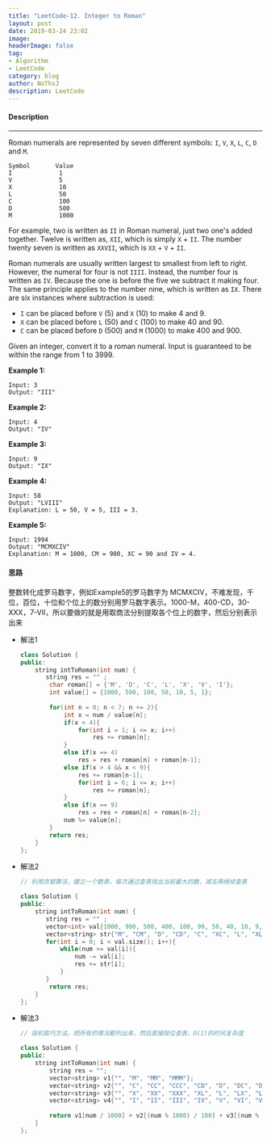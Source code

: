 ```yaml
---
title: "LeetCode-12. Integer to Roman"
layout: post
date: 2019-03-24 23:02
image: 
headerImage: false
tag:
- Algorithm
- LeetCode
category: blog
author: NoThxJ
description: LeetCode
---
```


#### Description

------

Roman numerals are represented by seven different symbols: `I`, `V`, `X`, `L`, `C`, `D` and `M`.

```
Symbol       Value
I             1
V             5
X             10
L             50
C             100
D             500
M             1000
```

For example, two is written as `II` in Roman numeral, just two one's added together. Twelve is written as, `XII`, which is simply `X` + `II`. The number twenty seven is written as `XXVII`, which is `XX` + `V` + `II`.

Roman numerals are usually written largest to smallest from left to right. However, the numeral for four is not `IIII`. Instead, the number four is written as `IV`. Because the one is before the five we subtract it making four. The same principle applies to the number nine, which is written as `IX`. There are six instances where subtraction is used:

- `I` can be placed before `V` (5) and `X` (10) to make 4 and 9. 
- `X` can be placed before `L` (50) and `C` (100) to make 40 and 90. 
- `C` can be placed before `D` (500) and `M` (1000) to make 400 and 900.

Given an integer, convert it to a roman numeral. Input is guaranteed to be within the range from 1 to 3999.

**Example 1:**

```
Input: 3
Output: "III"
```

**Example 2:**

```
Input: 4
Output: "IV"
```

**Example 3:**

```
Input: 9
Output: "IX"
```

**Example 4:**

```
Input: 58
Output: "LVIII"
Explanation: L = 50, V = 5, III = 3.
```

**Example 5:**

```
Input: 1994
Output: "MCMXCIV"
Explanation: M = 1000, CM = 900, XC = 90 and IV = 4.
```



#### 思路

整数转化成罗马数字，例如Example5的罗马数字为 MCMXCIV，不难发现，千位，百位，十位和个位上的数分别用罗马数字表示。1000-M，400-CD，30-XXX，7-VII，所以要做的就是用取商法分别提取各个位上的数字，然后分别表示出来

- 解法1

  ```c++
  class Solution {
  public:
      string intToRoman(int num) {
         string res = "" ;
          char roman[] = {'M', 'D', 'C', 'L', 'X', 'V', 'I'};
          int value[] = {1000, 500, 100, 50, 10, 5, 1};
          
          for(int n = 0; n < 7; n += 2){
              int x = num / value[n];
              if(x < 4){
                  for(int i = 1; i <= x; i++)
                      res += roman[n];
              }
              else if(x == 4)
                  res = res + roman[n] + roman[n-1];
              else if(x > 4 && x < 9){
                  res += roman[n-1];
                  for(int i = 6; i <= x; i++)
                      res += roman[n];
              }
              else if(x == 9)
                  res = res + roman[n] + roman[n-2];
              num %= value[n];
          }
          return res;
      }
  };
  ```

- 解法2

  ```c++
  // 利用贪婪算法，建立一个数表，每次通过查表找出当前最大的数，减去再继续查表
  
  class Solution {
  public:
      string intToRoman(int num) {
         string res = "" ;
         vector<int> val{1000, 900, 500, 400, 100, 90, 50, 40, 10, 9, 5, 4, 1};
         vector<string> str{"M", "CM", "D", "CD", "C", "XC", "L", "XL", "X", "IX", "V", "IV", "I"};
         for(int i = 0; i < val.size(); i++){
             while(num >= val[i]){
                 num -= val[i];
                 res += str[i];
             }
         }
          return res;
      }
  };
  ```

- 解法3

  ```c++
  // 投机取巧方法，把所有的情况都列出来，然后直接按位查表，O(1)的时间复杂度
  
  class Solution {
  public:
      string intToRoman(int num) {
          string res = "";
          vector<string> v1{"", "M", "MM", "MMM"};
          vector<string> v2{"", "C", "CC", "CCC", "CD", "D", "DC", "DCC", "DCCC", "CM"};
          vector<string> v3{"", "X", "XX", "XXX", "XL", "L", "LX", "LXX", "LXXX", "XC"};
          vector<string> v4{"", "I", "II", "III", "IV", "V", "VI", "VII", "VIII", "IX"};
          
          return v1[num / 1000] + v2[(num % 1000) / 100] + v3[(num % 100) / 10] + v4[num % 10];
      }
  };
  ```

